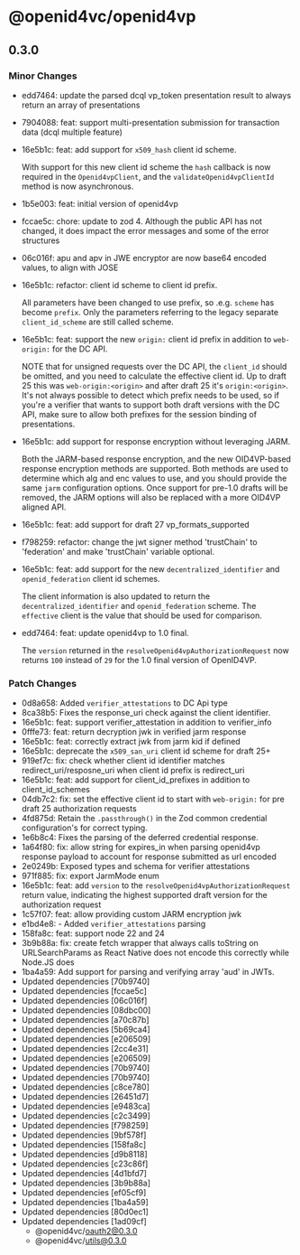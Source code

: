 # @openid4vc/openid4vp

## 0.3.0

### Minor Changes

- edd7464: update the parsed dcql vp_token presentation result to always return an array of presentations
- 7904088: feat: support multi-presentation submission for transaction data (dcql multiple feature)
- 16e5b1c: feat: add support for `x509_hash` client id scheme.

  With support for this new client id scheme the `hash` callback is now required in the `Openid4vpClient`, and the `validateOpenid4vpClientId` method is now asynchronous.

- 1b5e003: feat: initial version of openid4vp
- fccae5c: chore: update to zod 4. Although the public API has not changed, it does impact the error messages and some of the error structures
- 06c016f: apu and apv in JWE encryptor are now base64 encoded values, to align with JOSE
- 16e5b1c: refactor: client id scheme to client id prefix.

  All parameters have been changed to use prefix, so .e.g. `scheme` has become `prefix`. Only the parameters referring to the legacy separate `client_id_scheme` are still called scheme.

- 16e5b1c: feat: support the new `origin:` client id prefix in addition to `web-origin:` for the DC API.

  NOTE that for unsigned requests over the DC API, the `client_id` should be omitted, and you need to calculate the effective client id. Up to draft 25 this was `web-origin:<origin>` and after draft 25 it's `origin:<origin>`. It's not always possible to detect which prefix needs to be used, so if you're a verifier that wants to support both draft versions with the DC API, make sure to allow both prefixes for the session binding of presentations.

- 16e5b1c: add support for response encryption without leveraging JARM.

  Both the JARM-based response encryption, and the new OID4VP-based response encryption methods are supported. Both methods are used to determine which alg and enc values to use, and you should provide the same `jarm` configuration options. Once support for pre-1.0 drafts will be removed, the JARM options will also be replaced with a more OID4VP aligned API.

- 16e5b1c: feat: add support for draft 27 vp_formats_supported
- f798259: refactor: change the jwt signer method 'trustChain' to 'federation' and make 'trustChain' variable optional.
- 16e5b1c: feat: add support for the new `decentralized_identifier` and `openid_federation` client id schemes.

  The client information is also updated to return the `decentralized_identifier` and `openid_federation` scheme. The `effective` client is the value that should be used for comparison.

- edd7464: feat: update openid4vp to 1.0 final.

  The `version` returned in the `resolveOpenid4vpAuthorizationRequest` now returns `100` instead of `29` for the 1.0 final version of OpenID4VP.

### Patch Changes

- 0d8a658: Added `verifier_attestations` to DC Api type
- 8ca38b5: Fixes the response_uri check against the client identifier.
- 16e5b1c: feat: support verifier_attestation in addition to verifier_info
- 0fffe73: feat: return decryption jwk in verified jarm response
- 16e5b1c: feat: correctly extract jwk from jarm kid if defined
- 16e5b1c: deprecate the `x509_san_uri` client id scheme for draft 25+
- 919ef7c: fix: check whether client id identifier matches redirect_uri/resposne_uri when client id prefix is redirect_uri
- 16e5b1c: feat: add support for client_id_prefixes in addition to client_id_schemes
- 04db7c2: fix: set the effective client id to start with `web-origin:` for pre draft 25 authorization requests
- 4fd875d: Retain the `.passthrough()` in the Zod common credential configuration's for correct typing.
- 1e6b8c4: Fixes the parsing of the deferred credential response.
- 1a64f80: fix: allow string for expires_in when parsing openid4vp response payload to account for response submitted as url encoded
- 2e0249b: Exposed types and schema for verifier attestations
- 971f885: fix: export JarmMode enum
- 16e5b1c: feat: add `version` to the `resolveOpenid4vpAuthorizationRequest` return value, indicating the highest supported draft version for the authorization request
- 1c57f07: feat: allow providing custom JARM encryption jwk
- e1bd4e8: - Added `verifier_attestations` parsing
- 158fa8c: feat: support node 22 and 24
- 3b9b88a: fix: create fetch wrapper that always calls toString on URLSearchParams as React Native does not encode this correctly while Node.JS does
- 1ba4a59: Add support for parsing and verifying array 'aud' in JWTs.
- Updated dependencies [70b9740]
- Updated dependencies [fccae5c]
- Updated dependencies [06c016f]
- Updated dependencies [08dbc00]
- Updated dependencies [a70c87b]
- Updated dependencies [5b69ca4]
- Updated dependencies [e206509]
- Updated dependencies [2cc4e31]
- Updated dependencies [e206509]
- Updated dependencies [70b9740]
- Updated dependencies [70b9740]
- Updated dependencies [c8ce780]
- Updated dependencies [26451d7]
- Updated dependencies [e9483ca]
- Updated dependencies [c2c3499]
- Updated dependencies [f798259]
- Updated dependencies [9bf578f]
- Updated dependencies [158fa8c]
- Updated dependencies [d9b8118]
- Updated dependencies [c23c86f]
- Updated dependencies [4d1bfd7]
- Updated dependencies [3b9b88a]
- Updated dependencies [ef05cf9]
- Updated dependencies [1ba4a59]
- Updated dependencies [80d0ec1]
- Updated dependencies [1ad09cf]
  - @openid4vc/oauth2@0.3.0
  - @openid4vc/utils@0.3.0
